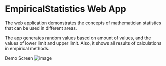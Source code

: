 # EmpiricalStatistics Web App

The web application demonstrates the concepts of mathematician statistics that can be used in different areas.

The app generates random values based on amount of values, and the values of lower limit and upper limit. Also, it shows all results of calculations in empirical methods.

Demo Screen
![image](https://github.com/yaroslavyatsyk/EmpiricalStatistics-Web-App/assets/31794068/05cdbda2-d8a5-4fdd-b48a-8b2d1157f2e0)




